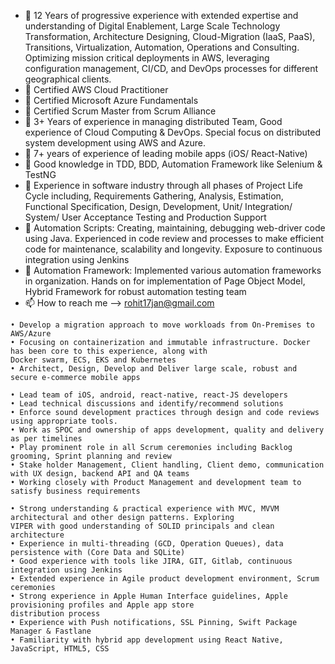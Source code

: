 - 👋 12 Years of progressive experience with extended expertise and understanding of Digital Enablement, Large Scale Technology Transformation, Architecture Designing, Cloud-Migration (IaaS, PaaS), Transitions, Virtualization, Automation, Operations and Consulting. Optimizing mission critical deployments in AWS, leveraging configuration management, CI/CD, and DevOps processes for different geographical clients. 
- 👀 Certified AWS Cloud Practitioner
- 👀 Certified Microsoft Azure Fundamentals
- 👀 Certified Scrum Master from Scrum Alliance
- 🌱 3+ Years of experience in managing distributed Team, Good experience of Cloud Computing & DevOps. Special focus on distributed system development using AWS and Azure.
- 💞️ 7+ years of experience of leading mobile apps (iOS/ React-Native)
- 💞️ Good knowledge in TDD, BDD, Automation Framework like Selenium & TestNG 
- 💞️ Experience in software industry through all phases of Project Life Cycle including, Requirements    Gathering, Analysis, Estimation, Functional Specification, Design, Development, Unit/ Integration/ System/ User Acceptance Testing and Production Support 
- 💞️ Automation Scripts: Creating, maintaining, debugging web-driver code using Java. Experienced in code review and processes to make efficient code for maintenance, scalability and longevity. Exposure to continuous integration using Jenkins
- 💞️ Automation Framework: Implemented various automation frameworks in organization. Hands on for implementation of Page Object Model, Hybrid Framework for robust automation testing team
- 📫 How to reach me --> rohit17jan@gmail.com

```
• Develop a migration approach to move workloads from On-Premises to AWS/Azure
• Focusing on containerization and immutable infrastructure. Docker has been core to this experience, along with 
Docker swarm, ECS, EKS and Kubernetes
• Architect, Design, Develop and Deliver large scale, robust and secure e-commerce mobile apps

• Lead team of iOS, android, react-native, react-JS developers
• Lead technical discussions and identify/recommend solutions
• Enforce sound development practices through design and code reviews using appropriate tools. 
• Work as SPOC and ownership of apps development, quality and delivery as per timelines
• Play prominent role in all Scrum ceremonies including Backlog grooming, Sprint planning and review
• Stake holder Management, Client handling, Client demo, communication with UX design, backend API and QA teams
• Working closely with Product Management and development team to satisfy business requirements

• Strong understanding & practical experience with MVC, MVVM architectural and other design patterns. Exploring 
VIPER with good understanding of SOLID principals and clean architecture
• Experience in multi-threading (GCD, Operation Queues), data persistence with (Core Data and SQLite)
• Good experience with tools like JIRA, GIT, Gitlab, continuous integration using Jenkins
• Extended experience in Agile product development environment, Scrum ceremonies
• Strong experience in Apple Human Interface guidelines, Apple provisioning profiles and Apple app store 
distribution process
• Experience with Push notifications, SSL Pinning, Swift Package Manager & Fastlane
• Familiarity with hybrid app development using React Native, JavaScript, HTML5, CSS
```
